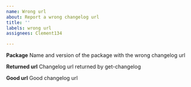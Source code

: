 ```yaml
---
name: Wrong url
about: Report a wrong changelog url
title: ''
labels: wrong url
assignees: Clement134

---
```


**Package**
Name and version of the package with the wrong changelog url

**Returned url**
Changelog url returned by get-changelog

**Good url**
Good changelog url
